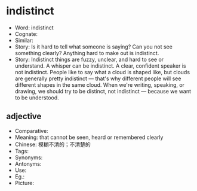 # indistinct

- Word: indistinct
- Cognate: 
- Similar: 
- Story: Is it hard to tell what someone is saying? Can you not see something clearly? Anything hard to make out is indistinct.
- Story: Indistinct things are fuzzy, unclear, and hard to see or understand. A whisper can be indistinct. A clear, confident speaker is not indistinct. People like to say what a cloud is shaped like, but clouds are generally pretty indistinct — that's why different people will see different shapes in the same cloud. When we're writing, speaking, or drawing, we should try to be distinct, not indistinct — because we want to be understood.

## adjective

- Comparative: 
- Meaning: that cannot be seen, heard or remembered clearly
- Chinese: 模糊不清的；不清楚的
- Tags: 
- Synonyms: 
- Antonyms: 
- Use: 
- Eg.: 
- Picture: 

